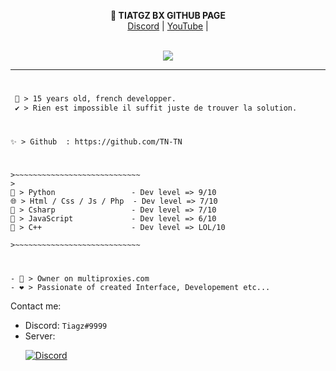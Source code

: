 <p align='center'>
  <b>🔭 TIATGZ BX GITHUB PAGE</b><br>
  <a href="https://discord.gg/HWP39fvFNB">Discord</a> |
  <a href="https://www.youtube.com/channel/UCyVhQnLOOtZCY32xHIKxvDQ">YouTube</a> |
</p>

<p align="center"><br>
  <a href="https://github.com/tiagz-bx">
    <img src="https://discord.c99.nl/widget/theme-4/704680494511554631.png"/>
     </a>
</p>

--- 
#
```diff
 💬 > 15 years old, french developper.
 ✔️ > Rien est impossible il suffit juste de trouver la solution.
```
#
```
✨ > Github  : https://github.com/TN-TN
```
#
```
>~~~~~~~~~~~~~~~~~~~~~~~~~~~~
>
🐍 > Python                 - Dev level => 9/10
🌐 > Html / Css / Js / Php  - Dev level => 7/10
🌌 > Csharp                 - Dev level => 7/10
🌟 > JavaScript             - Dev level => 6/10
🌌 > C++                    - Dev level => LOL/10

>~~~~~~~~~~~~~~~~~~~~~~~~~~~~

```
#
```
- 👀 > Owner on multiproxies.com
- ❤️ > Passionate of created Interface, Developement etc...
```

Contact me:
- Discord: `Tiagz#9999`
- Server: <p><a href="https://discord.gg/bdUM6SbEpJ" target="_blank" rel="nofollow noopener"><img src="https://discordapp.com/api/guilds/842765589557805098/widget.png?style=banner2" alt="Discord" /></a></p>

<br><br>
<p align="center">
